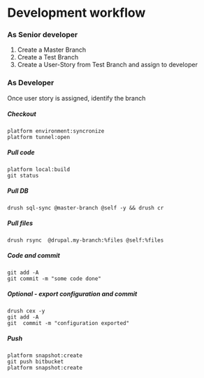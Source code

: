 # Development workflow

### As Senior developer

1. Create a Master Branch
2. Create a Test Branch
3. Create a User-Story from Test Branch and assign to developer

### As Developer

Once user story is assigned, identify the branch

##### Checkout

```
platform environment:syncronize
platform tunnel:open
```

##### Pull code

```
platform local:build
git status
```

##### Pull DB

```
drush sql-sync @master-branch @self -y && drush cr
```

##### Pull files

```
drush rsync  @drupal.my-branch:%files @self:%files
```

##### Code and commit

```
git add -A
git commit -m "some code done"
```

##### Optional - export configuration and commit

```
drush cex -y
git add -A
git  commit -m "configuration exported"
```

##### Push

```
platform snapshot:create
git push bitbucket
platform snapshot:create
```



